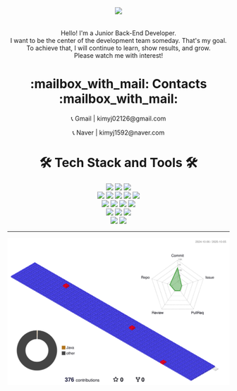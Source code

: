 <div align=center>
	<img src="https://capsule-render.vercel.app/api?type=cylinder&color=CCFFFF&text=Hello!👋&fontAlignY=45&fontSize=60&height=165&animation=blinking&desc=Welcome%20to%20your%20visit&descAlignY=70&fontColor=333333" />
</div>

<br/>
<p align=center>
	Hello! I'm a Junior Back-End Developer. <br/>
	I want to be the center of the development team someday. That's my goal. <br/>
	To achieve that, I will continue to learn, show results, and grow. <br/>
	Please watch me with interest!
</p>

<div align=center>
	<h1>:mailbox_with_mail: Contacts :mailbox_with_mail:</h1>
	<p>📞 Gmail  |  kimyj02126@gmail.com</p>
	<p>📞 Naver  |  kimyj1592@naver.com</p>
</div>
 
<div align=center>
	<h1> 🛠 Tech Stack and Tools 🛠 </h1>
	<img src="https://img.shields.io/badge/Java-007396?style=for-the-badge&logo=Conda-Forge&logoColor=white" />
	<img src="https://img.shields.io/badge/Spring-6DB33F?style=for-the-badge&logo=Spring&logoColor=white">
	<img src="https://img.shields.io/badge/SpringBoot-6DB33F?style=for-the-badge&logo=SpringBoot&logoColor=white" />
	<br/>
	<img src="https://img.shields.io/badge/HTML5-E34F26?style=for-the-badge&logo=HTML5&logoColor=white" />
	<img src="https://img.shields.io/badge/CSS3-1572B6?style=for-the-badge&logo=CSS3&logoColor=white" />
	<img src="https://img.shields.io/badge/Javascript-F7DF1E?style=for-the-badge&logo=Javascript&logoColor=black" />
	<img src="https://img.shields.io/badge/Node.JS-339933?style=for-the-badge&logo=Node.JS&logoColor=white" />
	<img src="https://img.shields.io/badge/Jquery-0769AD?style=for-the-badge&logo=Jquery&logoColor=white" />
	<br/>
	<img src="https://img.shields.io/badge/MongoDB-47A248?style=for-the-badge&logo=MongoDB&logoColor=white" />
	<img src="https://img.shields.io/badge/PostgreSQL-4169E1?style=for-the-badge&logo=PostgreSQL&logoColor=white" />
	<img src="https://img.shields.io/badge/Oracle-F80000?style=for-the-badge&logo=Oracle&logoColor=white">
	<img src="https://img.shields.io/badge/mariaDB-003545?style=for-the-badge&logo=mariaDB&logoColor=white"> 
	<br/>
	<img src="https://img.shields.io/badge/Eclipse%20IDE-2C2255.svg?&style=for-the-badge&logo=Eclipse%20IDE&logoColor=white" />
	<img src="https://img.shields.io/badge/intellij%20idea-181717?style=for-the-badge&logo=intellijidea&logoColor=white">
	<img src="https://img.shields.io/badge/Visual%20Studio%20Code-007ACC.svg?&style=for-the-badge&logo=Visual%20Studio%20Code&logoColor=white" />
	<br />
	<img src="https://img.shields.io/badge/Git-F05032?style=for-the-badge&logo=Conda-Forge&logoColor=white" />
	<img src="https://img.shields.io/badge/GitHub-181717?style=for-the-badge&logo=Conda-Forge&logoColor=white" />
</div>

---

![](./profile-3d-contrib/profile-gitblock.svg)

